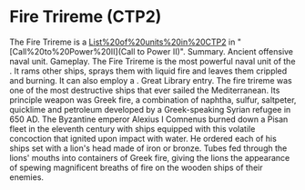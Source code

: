 # Fire Trireme (CTP2)

The Fire Trireme is a [List%20of%20units%20in%20CTP2](unit) in "[Call%20to%20Power%20II](Call to Power II)".
Summary.
Ancient offensive naval unit.
Gameplay.
The Fire Trireme is the most powerful naval unit of the . It rams other ships, sprays them with liquid fire and leaves them crippled and burning. It can also employ a .
Great Library entry.
The fire trireme was one of the most destructive ships that ever sailed the Mediterranean. Its principle weapon was Greek fire, a combination of naphtha, sulfur, saltpeter, quicklime and petroleum developed by a Greek-speaking Syrian refugee in 650 AD. The Byzantine emperor Alexius I Comnenus burned down a Pisan fleet in the eleventh century with ships equipped with this volatile concoction that ignited upon impact with water. He ordered each of his ships set with a lion's head made of iron or bronze. Tubes fed through the lions' mouths into containers of Greek fire, giving the lions the appearance of spewing magnificent breaths of fire on the wooden ships of their enemies.